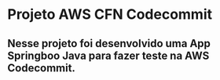 # Projeto AWS CFN Codecommit
## Nesse projeto foi desenvolvido uma App Springboo Java para fazer teste na AWS Codecommit.